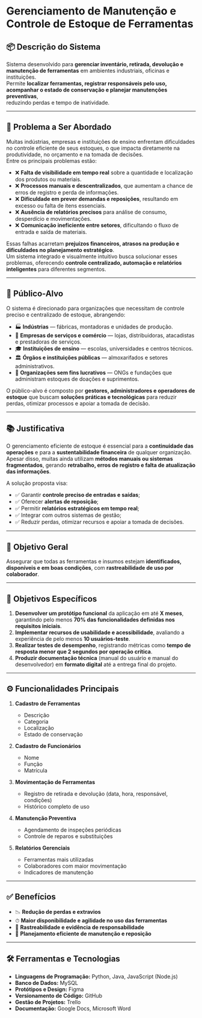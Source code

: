# **Gerenciamento de Manutenção e Controle de Estoque de Ferramentas**

## 📦 Descrição do Sistema
Sistema desenvolvido para **gerenciar inventário, retirada, devolução e manutenção de ferramentas** em ambientes industriais, oficinas e instituições.  
Permite **localizar ferramentas, registrar responsáveis pelo uso, acompanhar o estado de conservação e planejar manutenções preventivas**,  
reduzindo perdas e tempo de inatividade.

---

## 🚨 Problema a Ser Abordado
Muitas indústrias, empresas e instituições de ensino enfrentam dificuldades no controle eficiente de seus estoques, o que impacta diretamente na produtividade, no orçamento e na tomada de decisões.  
Entre os principais problemas estão:

- ❌ **Falta de visibilidade em tempo real** sobre a quantidade e localização dos produtos ou materiais.  
- ❌ **Processos manuais e descentralizados**, que aumentam a chance de erros de registro e perda de informações.  
- ❌ **Dificuldade em prever demandas e reposições**, resultando em excesso ou falta de itens essenciais.  
- ❌ **Ausência de relatórios precisos** para análise de consumo, desperdício e movimentações.  
- ❌ **Comunicação ineficiente entre setores**, dificultando o fluxo de entrada e saída de materiais.  

Essas falhas acarretam **prejuízos financeiros, atrasos na produção e dificuldades no planejamento estratégico**.  
Um sistema integrado e visualmente intuitivo busca solucionar esses problemas, oferecendo **controle centralizado, automação e relatórios inteligentes** para diferentes segmentos.

---

## 👥 Público-Alvo
O sistema é direcionado para organizações que necessitam de controle preciso e centralizado de estoque, abrangendo:

- 🏭 **Indústrias** — fábricas, montadoras e unidades de produção.  
- 🏢 **Empresas de serviços e comércio** — lojas, distribuidoras, atacadistas e prestadoras de serviços.  
- 🎓 **Instituições de ensino** — escolas, universidades e centros técnicos.  
- 🏛 **Órgãos e instituições públicas** — almoxarifados e setores administrativos.  
- 🤝 **Organizações sem fins lucrativos** — ONGs e fundações que administram estoques de doações e suprimentos.  

O público-alvo é composto por **gestores, administradores e operadores de estoque** que buscam **soluções práticas e tecnológicas** para reduzir perdas, otimizar processos e apoiar a tomada de decisão.

---

## 📚 Justificativa
O gerenciamento eficiente de estoque é essencial para a **continuidade das operações** e para a **sustentabilidade financeira** de qualquer organização.  
Apesar disso, muitas ainda utilizam **métodos manuais ou sistemas fragmentados**, gerando **retrabalho, erros de registro e falta de atualização das informações**.

A solução proposta visa:  
- ✅ Garantir **controle preciso de entradas e saídas**;  
- ✅ Oferecer **alertas de reposição**;  
- ✅ Permitir **relatórios estratégicos em tempo real**;  
- ✅ Integrar com outros sistemas de gestão;  
- ✅ Reduzir perdas, otimizar recursos e apoiar a tomada de decisões.  

---

## 🎯 Objetivo Geral
Assegurar que todas as ferramentas e insumos estejam **identificados, disponíveis e em boas condições**, com **rastreabilidade de uso por colaborador**.

---

## 📝 Objetivos Específicos
1. **Desenvolver um protótipo funcional** da aplicação em até **X meses**, garantindo pelo menos **70% das funcionalidades definidas nos requisitos iniciais**.  
2. **Implementar recursos de usabilidade e acessibilidade**, avaliando a experiência de pelo menos **10 usuários-teste**.  
3. **Realizar testes de desempenho**, registrando métricas como **tempo de resposta menor que 2 segundos por operação crítica**.  
4. **Produzir documentação técnica** (manual do usuário e manual do desenvolvedor) em **formato digital** até a entrega final do projeto.  

---

## ⚙️ Funcionalidades Principais
1. **Cadastro de Ferramentas**  
   - Descrição  
   - Categoria  
   - Localização  
   - Estado de conservação  

2. **Cadastro de Funcionários**  
   - Nome  
   - Função  
   - Matrícula  

3. **Movimentação de Ferramentas**  
   - Registro de retirada e devolução (data, hora, responsável, condições)  
   - Histórico completo de uso  

4. **Manutenção Preventiva**  
   - Agendamento de inspeções periódicas  
   - Controle de reparos e substituições  

5. **Relatórios Gerenciais**  
   - Ferramentas mais utilizadas  
   - Colaboradores com maior movimentação  
   - Indicadores de manutenção  

---

## ✅ Benefícios
- 📉 **Redução de perdas e extravios**  
- ⏱ **Maior disponibilidade e agilidade no uso das ferramentas**  
- 🧾 **Rastreabilidade e evidência de responsabilidade**  
- 🔧 **Planejamento eficiente de manutenção e reposição**  

---

## 🛠 Ferramentas e Tecnologias
- **Linguagens de Programação:** Python, Java, JavaScript (Node.js)  
- **Banco de Dados:** MySQL  
- **Protótipos e Design:** Figma  
- **Versionamento de Código:** GitHub  
- **Gestão de Projetos:** Trello  
- **Documentação:** Google Docs, Microsoft Word  